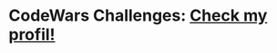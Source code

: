 # CodeWars Challenges: <a target="_blank" href="https://www.codewars.com/users/Frosenow">Check my profil!</a> 

